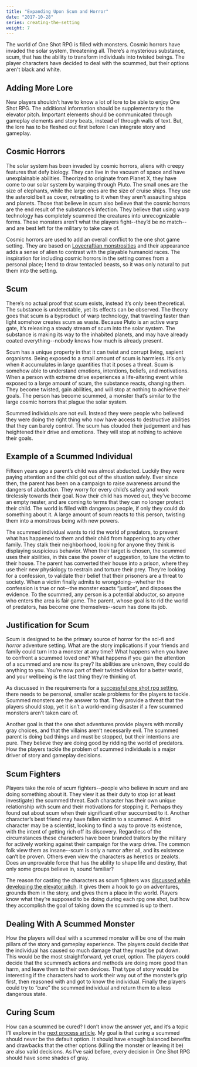 ```yaml
---
title: "Expanding Upon Scum and Horror"
date: "2017-10-28"
series: creating-the-setting
weight: 7
---
```


The world of One Shot RPG is filled with monsters. Cosmic horrors have invaded the solar system, threatening all. There’s a mysterious substance, scum, that has the ability to transform individuals into twisted beings. The player characters have decided to deal with the scummed, but their options aren't black and white.<!--more-->

## Adding More Lore
New players shouldn’t have to know a lot of lore to be able to enjoy One Shot RPG. The additional information should be supplementary to the elevator pitch. Important elements should be communicated through gameplay elements and story beats, instead of through walls of text. But, the lore has to be fleshed out first before I can integrate story and gameplay.

## Cosmic Horrors
The solar system has been invaded by cosmic horrors, aliens with creepy features that defy biology. They can live in the vacuum of space and have unexplainable abilities. Theorized to originate from Planet X, they have come to our solar system by warping through Pluto. The small ones are the size of elephants, while the large ones are the size of cruise ships. They use the asteroid belt as cover, retreating to it when they aren’t assaulting ships and planets. Those that believe in scum also believe that the cosmic horrors are the end result of the substance’s infection. They believe that using warp technology has completely scummed the creatures into unrecognizable forms. These monsters aren’t what the players fight--they’d be no match--and are best left for the military to take care of.

Cosmic horrors are used to add an overall conflict to the one shot game setting. They are based on [Lovecraftian monstrosities](https://en.wikipedia.org/wiki/H._P._Lovecraft) and their appearance adds a sense of alien to contrast with the playable humanoid races. The inspiration for including cosmic horrors in the setting comes from a personal place; I tend to draw tentacled beasts, so it was only natural to put them into the setting.

## Scum
There’s no actual proof that scum exists, instead it’s only been theoretical. The substance is undetectable, yet its effects can be observed. The theory goes that  scum is a byproduct of warp technology, that traveling faster than light somehow creates scum as waste. Because Pluto is an active warp gate, it’s releasing a steady stream of scum into the solar system. The substance is making its way to the inhabited planets, and may have already coated everything--nobody knows how much is already present.

Scum has a unique property in that it can twist and corrupt living, sapient organisms. Being exposed to a small amount of scum is harmless. It’s only when it accumulates in large quantities that it poses a threat. Scum is somehow able to understand emotions, intentions, beliefs, and motivations. When a person with extreme drive experiences a life-altering event while exposed to a large amount of scum, the substance reacts, changing them. They become twisted, gain abilities, and will stop at nothing to achieve their goals. The person has become scummed, a monster that’s similar to the large cosmic horrors that plague the solar system.

Scummed individuals are not evil. Instead they were people who believed they were doing the right thing who now have access to destructive abilities that they can barely control. The scum has clouded their judgement and has heightened their drive and emotions. They will stop at nothing to achieve their goals.

## Example of a Scummed Individual
Fifteen years ago a parent’s child was almost abducted. Luckily they were paying attention and the child got out of the situation safely. Ever since then, the parent has been on a campaign to raise awareness around the dangers of abduction. They worry for every child’s safety and work tirelessly towards their goal. Now their child has moved out, they’ve become an empty nester, and are coming to terms that they can no longer protect their child. The world is filled with dangerous people, if only they could do something about it. A large amount of scum reacts to this person, twisting them into a monstrous being with new powers.

The scummed individual wants to rid the world of predators, to prevent what has happened to them and their child from happening to any other family. They stalk their neighborhood, looking for anyone they think is displaying suspicious behavior. When their target is chosen, the scummed uses their abilities, in this case the power of suggestion, to lure the victim to their house. The parent has converted their house into a prison, where they use their new physiology to restrain and torture their prey. They’re looking for a confession, to validate their belief that their prisoners are a threat to society. When a victim finally admits to wrongdoing--whether the confession is true or not--the monster exacts “justice”, and disposes the evidence. To the scummed, any person is a potential abductor, so anyone who enters the area is fair game. The parent, whose goal is to rid the world of predators, has become one themselves--scum has done its job.

## Justification for Scum
Scum is designed to be the primary source of horror for the sci-fi and _horror_ adventure setting. What are the story implications if your friends and family could turn into a monster at any time? What happens when you have to confront a scummed loved one? What happens if you gain the attention of a scummed and are now its prey? Its abilities are unknown, they could do anything to you. You’re now part of their twisted vision for a better world, and your wellbeing is the last thing they’re thinking of.

As discussed in the requirements for a [successful one shot rpg setting](/blog/creating-the-setting/requirements-for-a-role-playing-game-setting/), there needs to be personal, smaller scale problems for the players to tackle. Scummed monsters are the answer to that. They provide a threat that the players should stop, yet it isn’t a world-ending disaster if a few scummed monsters aren’t taken care of.

Another goal is that the one shot adventures provide players with morally gray choices, and that the villains aren’t necessarily evil. The scummed parent is doing bad things and must be stopped, but their intentions are pure. They believe they are doing good by ridding the world of predators. How the players tackle the problem of scummed individuals is a major driver of story and gameplay decisions.

## Scum Fighters
Players take the role of scum fighters--people who believe in scum and are doing something about it. They view it as their duty to stop (or at least investigate) the scummed threat. Each character has their own unique relationship with scum and their motivations for stopping it. Perhaps they found out about scum when their significant other succumbed to it. Another character’s best friend may have fallen victim to a scummed. A third character may be a scientist, looking to find a way to prove its existence, with the intent of getting rich off its discovery. Regardless of the circumstances these characters have been branded traitors by the military for actively working against their campaign for the warp drive. The common folk view them as insane--scum is only a rumor after all, and its existence can’t be proven. Others even view the characters as heretics or zealots. Does an unprovable force that has the ability to shape life and destiny, that only some groups believe in, sound familiar?

The reason for casting the characters as scum fighters was [discussed while developing the elevator pitch](/blog/creating-the-setting/better-elevator-pitch/). It gives them a hook to go on adventures, grounds them in the story, and gives them a place in the world. Players know what they’re supposed to be doing during each rpg one shot, but how they accomplish the goal of taking down the scummed is up to them.

## Dealing With A Scummed Monster
How the players will deal with a scummed monster will be one of the main pillars of the story and gameplay experience. The players could decide that the individual has caused so much damage that they must be put down. This would be the most straightforward, yet cruel, option. The players could decide that the scummed’s actions and methods are doing more good than harm, and leave them to their own devices. That type of story would be interesting if the characters had to work their way out of the monster’s grip first, then reasoned with and got to know the individual. Finally the players could try to “cure” the scummed individual and return them to a less dangerous state.

## Curing Scum
How can a scummed be cured? I don’t know the answer yet, and it’s a topic I’ll explore in the [next process article](/blog/creating-the-setting/brainstorming-a-cure). My goal is that curing a scummed should never be the default option. It should have enough balanced benefits and drawbacks that the other options (killing the monster or leaving it be) are also valid decisions. As I’ve said before, every decision in One Shot RPG should have some shades of gray.
